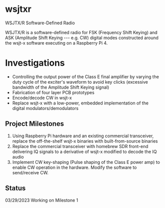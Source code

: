 # wsjtxr
 WSJTX/R Software-Defined Radio
 
 WSJTX/R is a software-defined radio for FSK (Frequency Shift Keying) and ASK (Amplitude Shift Keying --- e.g. CW) digital modes constructed around the wsjt-x software executing on a Raspberry Pi 4.
 
 # Investigations
 * Controlling the output power of the Class E final amplifier by varying the duty cycle of the exciter's waveform to avoid key clicks (excessive bandwidth of the Amplitude Shift Keying signal)
 * Fabrication of four layer PCB prototypes
 * Encode/decode CW in wsjt-x
 * Replace wsjt-x with a low-power, embedded implementation of the digital modulators/demodulators
 
 ## Project Milestones
 1. Using Raspberry Pi hardware and an existing commercial transceiver, replace the off-the-shelf wsjt-x binaries with built-from-source binaries 
 1. Replace the commercial transceiver with homebrew SDR front-end delivering IQ signals to a derivative of wsjt-x modified to decode the IQ audio
 1. Implement CW key-shaping (Pulse shaping of the Class E power amp) to enable CW operation in the hardware.  Modify the software to send/receive CW.
 
 ## Status
03/29/2023 Working on Milestone 1

